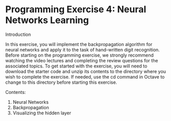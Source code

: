 Programming Exercise 4: Neural Networks Learning
=========================

Introduction

In this exercise, you will implement the backpropagation algorithm for neural networks and apply it to the task of hand-written digit recognition. 
Before starting on the programming exercise, we strongly recommend watching the video lectures and completing the review questions for the associated topics.
To get started with the exercise, you will need to download the starter code and unzip its contents to the directory where you wish to complete the exercise. 
If needed, use the cd command in Octave to change to this directory before starting this exercise.

Contents:

1. Neural Networks
2. Backpropagation
3. Visualizing the hidden layer

